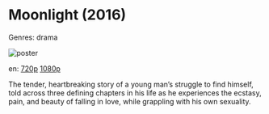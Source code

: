 # Moonlight (2016)

Genres: drama

![poster](http://image.tmdb.org/t/p/w500/qAwFbszz0kRyTuXmMeKQZCX3Q2O.jpg)

en:
  [720p](magnet:?xt=urn:btih:2026BF46299348521BFA941CD2B6C6BF0ACD51EF&tr=udp://glotorrents.pw:6969/announce&tr=udp://tracker.opentrackr.org:1337/announce&tr=udp://torrent.gresille.org:80/announce&tr=udp://tracker.openbittorrent.com:80&tr=udp://tracker.coppersurfer.tk:6969&tr=udp://tracker.leechers-paradise.org:6969&tr=udp://p4p.arenabg.ch:1337&tr=udp://tracker.internetwarriors.net:1337)
  [1080p](magnet:?xt=urn:btih:CBE24E29CD49AB2923DC927B467AA594B73A119A&tr=udp://glotorrents.pw:6969/announce&tr=udp://tracker.opentrackr.org:1337/announce&tr=udp://torrent.gresille.org:80/announce&tr=udp://tracker.openbittorrent.com:80&tr=udp://tracker.coppersurfer.tk:6969&tr=udp://tracker.leechers-paradise.org:6969&tr=udp://p4p.arenabg.ch:1337&tr=udp://tracker.internetwarriors.net:1337)
  


The tender, heartbreaking story of a young man’s struggle to find himself, told across three defining chapters in his life as he experiences the ecstasy, pain, and beauty of falling in love, while grappling with his own sexuality.